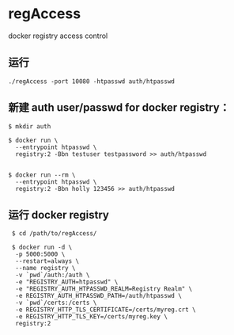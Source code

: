 # regAccess
docker registry access control


## 运行 

```
./regAccess -port 10080 -htpasswd auth/htpasswd
```

## 新建 auth user/passwd for docker registry：

```
$ mkdir auth

$ docker run \
  --entrypoint htpasswd \
  registry:2 -Bbn testuser testpassword >> auth/htpasswd


$ docker run --rm \
  --entrypoint htpasswd \
  registry:2 -Bbn holly 123456 >> auth/htpasswd
```

## 运行 docker registry

```
 $ cd /path/to/regAccess/

 $ docker run -d \
  -p 5000:5000 \
  --restart=always \
  --name registry \
  -v `pwd`/auth:/auth \
  -e "REGISTRY_AUTH=htpasswd" \
  -e "REGISTRY_AUTH_HTPASSWD_REALM=Registry Realm" \
  -e REGISTRY_AUTH_HTPASSWD_PATH=/auth/htpasswd \
  -v `pwd`/certs:/certs \
  -e REGISTRY_HTTP_TLS_CERTIFICATE=/certs/myreg.crt \
  -e REGISTRY_HTTP_TLS_KEY=/certs/myreg.key \
  registry:2
  
```